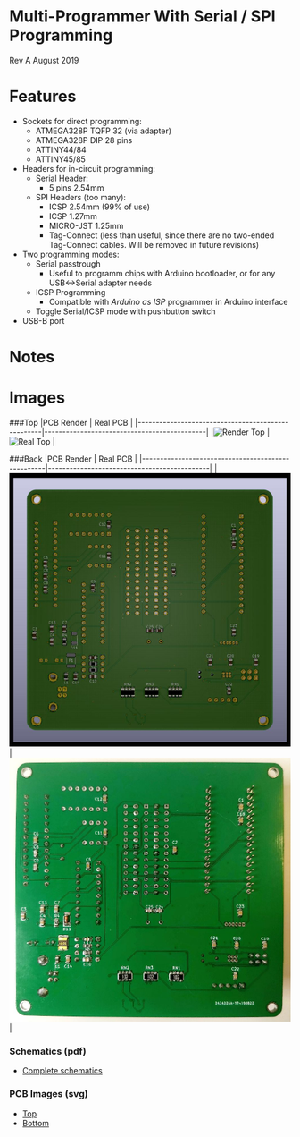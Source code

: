 # Multi-Programmer With Serial / SPI Programming
Rev A August 2019

Features
============
- Sockets for direct programming:
	- ATMEGA328P TQFP 32 (via adapter)
	- ATMEGA328P DIP 28 pins
	- ATTINY44/84
	- ATTINY45/85
- Headers for in-circuit programming:
	- Serial Header:
		- 5 pins 2.54mm
	- SPI Headers (too many):
		- ICSP 2.54mm (99% of use)
		- ICSP 1.27mm
		- MICRO-JST 1.25mm
		- Tag-Connect (less than useful, since there are no two-ended 
			Tag-Connect cables. Will be removed in future revisions)
- Two programming modes:
	- Serial passtrough
		- Useful to programm chips with Arduino bootloader, or for any USB<->Serial adapter needs
	- ICSP Programming
		- Compatible with _Arduino as ISP_ programmer in Arduino interface
	- Toggle Serial/ICSP mode with pushbutton switch
- USB-B port 

Notes
============

Images
============

###Top
|PCB Render                                         |  Real PCB                                   |
|---------------------------------------------------|---------------------------------------------|
|![Render Top](./img/render-top.jpg "Render Top")   |![Real Top](./img/real-top.jpg "Real Top")   |

###Back
|PCB Render                                         |  Real PCB                                   |
|---------------------------------------------------|---------------------------------------------|
|![Render Back](./img/render-back.jpg "Render Back")|![Real Back](./img/real-back.jpg "Real Back")|

### Schematics (pdf)
- [Complete schematics](./img/schema.pdf)

### PCB Images (svg)
- [Top](./img/pcb-front.svg)
- [Bottom](./img/pcb-back.svg)
